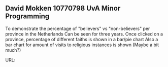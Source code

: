 David Mokken
10770798
UvA Minor Programming
---
To demonstrate the percentage of "believers" vs "non-believers" per province in the Netherlands
    Can be seen for three years. Once clicked on a province, percentage of different faiths is shown in a bar/pie chart
    Also a bar chart for amount of visits to religious instances is shown
    (Maybe a bit much?)

URL: 